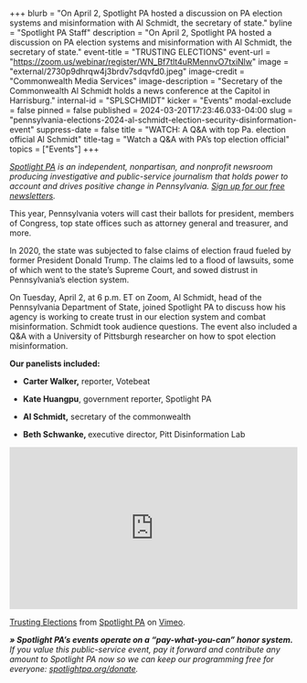 +++
blurb = "On April 2, Spotlight PA hosted a discussion on PA election systems and misinformation with Al Schmidt, the secretary of state."
byline = "Spotlight PA Staff"
description = "On April 2, Spotlight PA hosted a discussion on PA election systems and misinformation with Al Schmidt, the secretary of state."
event-title = "TRUSTING ELECTIONS"
event-url = "https://zoom.us/webinar/register/WN_Bf7tlt4uRMennvO7txiNlw"
image = "external/2730p9dhrqw4j3brdv7sdqvfd0.jpeg"
image-credit = "Commonwealth Media Services"
image-description = "Secretary of the Commonwealth Al Schmidt holds a news conference at the Capitol in Harrisburg."
internal-id = "SPLSCHMIDT"
kicker = "Events"
modal-exclude = false
pinned = false
published = 2024-03-20T17:23:46.033-04:00
slug = "pennsylvania-elections-2024-al-schmidt-election-security-disinformation-event"
suppress-date = false
title = "WATCH: A Q&A with top Pa. election official Al Schmidt"
title-tag = "Watch a Q&A with PA’s top election official"
topics = ["Events"]
+++

<a href="https://www.spotlightpa.org/"><em>Spotlight PA</em></a><em> is an independent, nonpartisan, and nonprofit newsroom producing investigative and public-service journalism that holds power to account and drives positive change in Pennsylvania. </em><a href="https://www.spotlightpa.org/newsletters"><em>Sign up for our free newsletters</em></a><em>.</em>

This year, Pennsylvania voters will cast their ballots for president, members of Congress, top state offices such as attorney general and treasurer, and more.

In 2020, the state was subjected to false claims of election fraud fueled by former President Donald Trump. The claims led to a flood of lawsuits, some of which went to the state’s Supreme Court, and sowed distrust in Pennsylvania’s election system.

On Tuesday, April 2, at 6 p.m. ET on Zoom, Al Schmidt, head of the Pennsylvania Department of State, joined Spotlight PA to discuss how his agency is working to create trust in our election system and combat misinformation. Schmidt took audience questions. The event also included a Q&amp;A with a University of Pittsburgh researcher on how to spot election misinformation.

<strong>Our panelists included:</strong>

- <strong>Carter Walker,</strong> reporter, Votebeat

- <strong>Kate Huangpu</strong>, government reporter, Spotlight PA

- <strong>Al Schmidt,</strong> secretary of the commonwealth

- <strong>Beth Schwanke, </strong>executive director, Pitt Disinformation Lab

<div style="padding:56.25% 0 0 0;position:relative;"><iframe src="https://player.vimeo.com/video/930298537?h=b151b07aa7&color=ffcb05&title=0&byline=0" style="position:absolute;top:0;left:0;width:100%;height:100%;" frameborder="0" allow="autoplay; fullscreen; picture-in-picture" allowfullscreen></iframe></div><script src="https://player.vimeo.com/api/player.js"></script>
<p><a href="https://vimeo.com/930298537">Trusting Elections</a> from <a href="https://vimeo.com/user107055379">Spotlight PA</a> on <a href="https://vimeo.com">Vimeo</a>.</p>

<strong><em>» Spotlight PA’s events operate on a “pay-what-you-can” honor system.</em></strong><em> If you value this public-service event, pay it forward and contribute any amount to Spotlight PA now so we can keep our programming free for everyone: </em><a href="https://www.spotlightpa.org/donate"><em>spotlightpa.org/donate</em></a><em>.</em>

